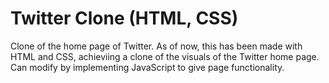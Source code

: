 # Twitter Clone (HTML, CSS)
Clone of the home page of Twitter. As of now, this has been made with HTML and CSS, achieviing a clone of the visuals of the Twitter home page.
Can modify by implementing JavaScript to give page functionality.
